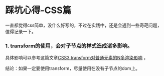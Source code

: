 # 踩坑心得-CSS篇

一直都觉得css简单，没什么好写的，不过在实践中，还是会遇到一些奇葩问题，值得记录一下。



### 1. transform的使用，会对子节点的样式造成诸多影响。

具体影响可以参考这篇文章[CSS3 transform对普通元素的N多渲染影响](http://www.zhangxinxu.com/wordpress/2015/05/css3-transform-affect/) ，

结论：如果一定要使用transform，尽量使用在没有子节点的dom上。

